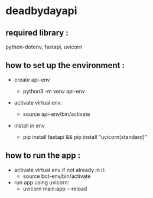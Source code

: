 # deadbydayapi

## required library :

python-dotenv, fastapi, uvicorn

## how to set up the environment :

- create api-env

  - python3 -m venv api-env

- activate virtual env:

  - source api-env/bin/activate

- install in env
  - pip install fastapi && pip install "uvicorn[standard]"

## how to run the app :

- activate virtual env if not already in it:
  - source bot-env/bin/activate
- run app using uvicorn:
  - uvicorn main:app --reload
